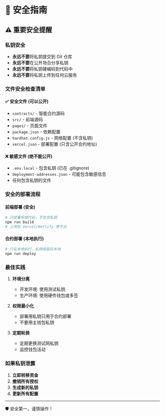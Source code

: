 # 🔐 安全指南

## ⚠️ 重要安全提醒

### 私钥安全
- **永远不要**将私钥提交到 Git 仓库
- **永远不要**在公开场合分享私钥
- **永远不要**将私钥硬编码到代码中
- **永远不要**将私钥上传到任何云服务

### 文件安全检查清单

#### ✅ 安全文件 (可以公开)
- `contracts/` - 智能合约源码
- `src/` - 前端源码
- `pages/` - 页面文件
- `package.json` - 依赖配置
- `hardhat.config.js` - 网络配置 (不含私钥)
- `vercel.json` - 部署配置 (只含公开合约地址)

#### ❌ 敏感文件 (绝不能公开)
- `.env.local` - 包含私钥 (已在 .gitignore)
- `deployment-addresses.json` - 可能包含敏感信息
- 任何包含私钥的文件

### 安全的部署流程

#### 前端部署 (安全)
```bash
# 只部署前端代码，不包含私钥
npm run build
# 上传到 Vercel/Netlify 等平台
```

#### 合约部署 (本地执行)
```bash
# 只在本地执行，私钥保留在本地
npm run deploy
```

### 最佳实践

1. **环境分离**
   - 开发环境: 使用测试私钥
   - 生产环境: 使用硬件钱包或多签

2. **权限最小化**
   - 部署用私钥只用于合约部署
   - 不要用主钱包私钥

3. **定期轮换**
   - 定期更换测试网私钥
   - 监控钱包活动

### 如果私钥泄露

1. **立即转移资金**
2. **撤销所有授权**
3. **生成新的私钥**
4. **更新所有配置**

---

🛡️ 安全第一，谨慎操作！